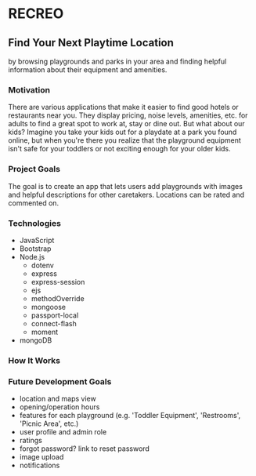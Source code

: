 # RECREO
## Find Your Next Playtime Location
by browsing playgrounds and parks in your area and finding helpful information about their equipment and amenities.

### Motivation
There are various applications that make it easier to find good hotels or restaurants near you. They display pricing, noise levels, amenities, etc. for adults to find a great spot to work at, stay or dine out. But what about our kids? Imagine you take your kids out for a playdate at a park you found online, but when you're there you realize that the playground equipment isn't safe for your toddlers or not exciting enough for your older kids.

### Project Goals
The goal is to create an app that lets users add playgrounds with images and helpful descriptions for other caretakers. Locations can be rated and commented on.

### Technologies
* JavaScript
* Bootstrap
* Node.js
    * dotenv
    * express
    * express-session
    * ejs
    * methodOverride
    * mongoose
    * passport-local
    * connect-flash
    * moment
* mongoDB

### How It Works

### Future Development Goals
* location and maps view
* opening/operation hours
* features for each playground (e.g. 'Toddler Equipment', 'Restrooms', 'Picnic Area', etc.)
* user profile and admin role
* ratings
* forgot password? link to reset password
* image upload
* notifications
